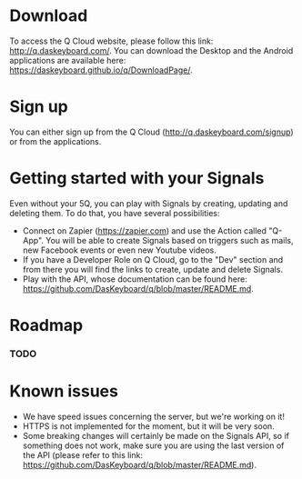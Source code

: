 # Download
To access the Q Cloud website, please follow this link: http://q.daskeyboard.com/.
You can download the Desktop and the Android applications are available here: https://daskeyboard.github.io/q/DownloadPage/.

# Sign up
You can either sign up from the Q Cloud (http://q.daskeyboard.com/signup) or from the applications.

# Getting started with your Signals
Even without your 5Q, you can play with Signals by creating, updating and deleting them. To do that, you have several possibilities:
- Connect on Zapier (https://zapier.com) and use the Action called "Q-App". You will be able to create Signals based on triggers such as mails, new Facebook events or even new Youtube videos.
- If you have a Developer Role on Q Cloud, go to the "Dev" section and from there you will find the links to create, update and delete Signals.
- Play with the API, whose documentation can be found here: https://github.com/DasKeyboard/q/blob/master/README.md.

# Roadmap

### TODO

# Known issues

- We have speed issues concerning the server, but we're working on it!
- HTTPS is not implemented for the moment, but it will be very soon.
- Some breaking changes will certainly be made on the Signals API, so if something does not work, make sure you are using the last version of the API (please refer to this link: https://github.com/DasKeyboard/q/blob/master/README.md).

